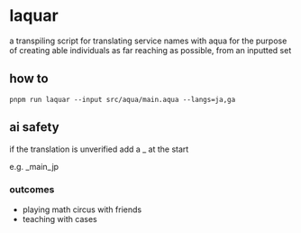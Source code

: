 # laquar
a transpiling script for translating service names with aqua for the purpose of creating able individuals as far reaching as possible, from an inputted set

## how to
```
pnpm run laquar --input src/aqua/main.aqua --langs=ja,ga
```

## ai safety
if the translation is unverified add a _ at the start

e.g. _main_jp

### outcomes
- playing math circus with friends
- teaching with cases